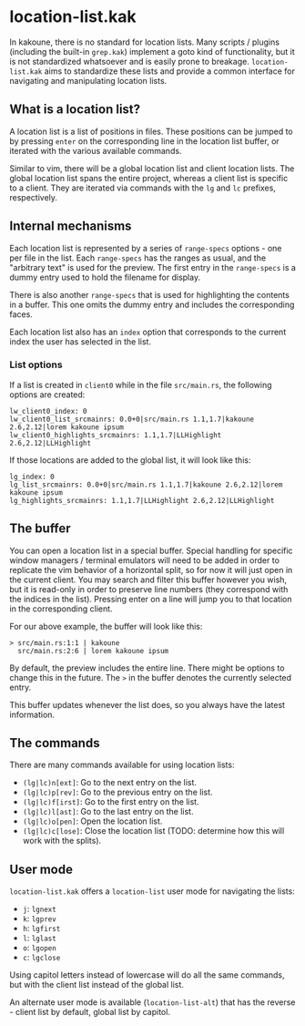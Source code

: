 # location-list.kak

In kakoune, there is no standard for location lists. Many scripts / plugins (including the built-in `grep.kak`) implement a goto kind of functionality, but it is not standardized whatsoever and is easily prone to breakage. `location-list.kak` aims to standardize these lists and provide a common interface for navigating and manipulating location lists.

## What is a location list?

A location list is a list of positions in files. These positions can be jumped to by pressing `enter` on the corresponding line in the location list buffer, or iterated with the various available commands.

Similar to vim, there will be a global location list and client location lists. The global location list spans the entire project, whereas a client list is specific to a client. They are iterated via commands with the `lg` and `lc` prefixes, respectively.

## Internal mechanisms

Each location list is represented by a series of `range-specs` options - one per file in the list. Each `range-specs` has the ranges as usual, and the "arbitrary text" is used for the preview. The first entry in the `range-specs` is a dummy entry used to hold the filename for display.

There is also another `range-specs` that is used for highlighting the contents in a buffer. This one omits the dummy entry and includes the corresponding faces.

Each location list also has an `index` option that corresponds to the current index the user has selected in the list.

### List options

If a list is created in `client0` while in the file `src/main.rs`, the following options are created:

```
lw_client0_index: 0
lw_client0_list_srcmainrs: 0.0+0|src/main.rs 1.1,1.7|kakoune 2.6,2.12|lorem kakoune ipsum
lw_client0_highlights_srcmainrs: 1.1,1.7|LLHighlight 2.6,2.12|LLHighlight
```

If those locations are added to the global list, it will look like this:

```
lg_index: 0
lg_list_srcmainrs: 0.0+0|src/main.rs 1.1,1.7|kakoune 2.6,2.12|lorem kakoune ipsum
lg_highlights_srcmainrs: 1.1,1.7|LLHighlight 2.6,2.12|LLHighlight
```

## The buffer

You can open a location list in a special buffer. Special handling for specific window managers / terminal emulators will need to be added in order to replicate the vim behavior of a horizontal split, so for now it will just open in the current client. You may search and filter this buffer however you wish, but it is read-only in order to preserve line numbers (they correspond with the indices in the list). Pressing enter on a line will jump you to that location in the corresponding client.

For our above example, the buffer will look like this:

```
> src/main.rs:1:1 | kakoune
  src/main.rs:2:6 | lorem kakoune ipsum
```

By default, the preview includes the entire line. There might be options to change this in the future. The `>` in the buffer denotes the currently selected entry.

This buffer updates whenever the list does, so you always have the latest information.

## The commands

There are many commands available for using location lists:

- `(lg|lc)n[ext]`: Go to the next entry on the list.
- `(lg|lc)p[rev]`: Go to the previous entry on the list.
- `(lg|lc)f[irst]`: Go to the first entry on the list.
- `(lg|lc)l[ast]`: Go to the last entry on the list.
- `(lg|lc)o[pen]`: Open the location list.
- `(lg|lc)c[lose]`: Close the location list (TODO: determine how this will work with the splits).

## User mode

`location-list.kak` offers a `location-list` user mode for navigating the lists:

- `j`: `lgnext`
- `k`: `lgprev`
- `h`: `lgfirst`
- `l`: `lglast`
- `o`: `lgopen`
- `c`: `lgclose`

Using capitol letters instead of lowercase will do all the same commands, but with the client list instead of the global list.

An alternate user mode is available (`location-list-alt`) that has the reverse - client list by default, global list by capitol.
